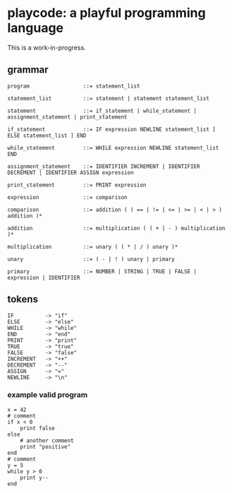 # playcode: a playful programming language

This is a work-in-progress.

## grammar

    program                 ::= statement_list

    statement_list          ::= statement | statement statement_list

    statement               ::= if_statement | while_statement | assignment_statement | print_statement

    if_statement            ::= IF expression NEWLINE statement_list [ ELSE statement_list ] END

    while_statement         ::= WHILE expression NEWLINE statement_list END

    assignment_statement    ::= IDENTIFIER INCREMENT | IDENTIFIER DECREMENT | IDENTIFIER ASSIGN expression

    print_statement         ::= PRINT expression

    expression              ::= comparison

    comparison              ::= addition ( ( == | != | <= | >= | < | > ) addition )*

    addition                ::= multiplication ( ( + | - ) multiplication )*

    multiplication          ::= unary ( ( * | / ) unary )*

    unary                   ::= ( - | ! ) unary | primary

    primary                 ::= NUMBER | STRING | TRUE | FALSE | expression | IDENTIFIER

## tokens

    IF          -> "if"
    ELSE        -> "else"
    WHILE       -> "while"
    END         -> "end"
    PRINT       -> "print"
    TRUE        -> "true"
    FALSE       -> "false"
    INCREMENT   -> "++"
    DECREMENT   -> "--"
    ASSIGN      -> "="
    NEWLINE     -> "\n"

### example valid program

    x = 42
    # comment
    if x < 0
        print false
    else
        # another comment
        print "positive"
    end
    # comment
    y = 5
    while y > 0
        print y--
    end

